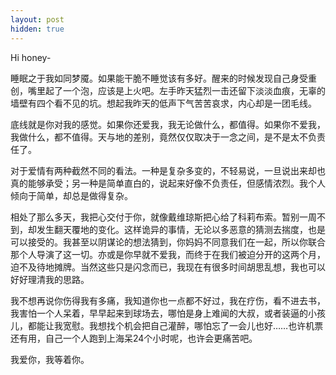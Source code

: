 ```yaml
---
layout: post
hidden: true
---
```

Hi honey-

睡眠之于我如同梦魇。如果能干脆不睡觉该有多好。醒来的时候发现自己身受重创，嘴里起了一个泡，应该是上火吧。左手昨天猛烈一击还留下淡淡血痕，无辜的墙壁有四个看不见的坑。想起我昨天的低声下气苦苦哀求，内心却是一团毛线。

底线就是你对我的感觉。如果你还爱我，我无论做什么，都值得。如果你不爱我，我做什么，都不值得。天与地的差别，竟然仅仅取决于一念之间，是不是太不负责任了。

对于爱情有两种截然不同的看法。一种是复杂多变的，不轻易说，一旦说出来却也真的能够承受；另一种是简单直白的，说起来好像不负责任，但感情浓烈。我个人倾向于简单，却总是做得复杂。

相处了那么多天，我把心交付于你，就像戴维琼斯把心给了科莉布索。暂别一周不到，却发生翻天覆地的变化。这样诡异的事情，无论以多恶意的猜测去揣度，也是可以接受的。我甚至以阴谋论的想法猜到，你妈妈不同意我们在一起，所以你联合那个人导演了这一切。亦或是你早就不爱我，而终于在我们被迫分开的这两个月，迫不及待地摊牌。当然这些只是闪念而已，我现在有很多时间胡思乱想，我也可以好好理清我的思路。
  
我不想再说你伤得我有多痛，我知道你也一点都不好过，我在疗伤，看不进去书，我害怕一个人呆着，早早起来到球场去，哪怕是身上难闻的大叔，或者装逼的小孩儿，都能让我宽慰。我想找个机会把自己灌醉，哪怕忘了一会儿也好……也许机票还有用，自己一个人跑到上海呆24个小时呢，也许会更痛苦吧。

我爱你，我等着你。